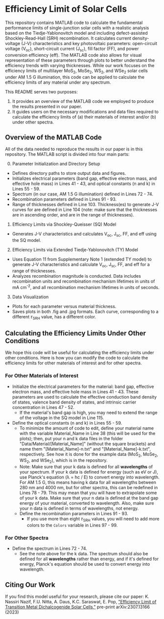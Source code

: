 # Efficiency Limit of Solar Cells
This repository contains MATLAB code to calculate the fundamental performance limits of single-junction solar cells with a realistic analysis based on the Tiedje-Yablonovitch model and including defect-assisted Shockley-Read-Hall (SRH) recombination. It calculates current density-voltage (J-V) characteristics and key photovoltaic parameters: open-circuit voltage (V<sub>oc</sub>), short-circuit current (J<sub>sc</sub>), fill factor (FF), and power conversion efficiency (eff). The MATLAB code also allows for visual representation of these parameters through plots to better understand the efficiency trends with varying thicknesses. While our work focuses on the efficiency limits of multilayer MoS<sub>2</sub>, MoSe<sub>2</sub>, WS<sub>2</sub>, and WSe<sub>2</sub> solar cells under AM 1.5 G illumination, this code can be applied to calculate the efficiency limits of any material under any spectrum.

This README serves two purposes:
1. It provides an overview of the MATLAB code we employed to produce the results presented in our paper.
2. It guides users on the necessary modifications and data files required to calculate the efficiency limits of (a) their materials of interest and/or (b) under other spectra.

## Overview of the MATLAB Code
All of the data needed to reproduce the results in our paper is in this repository. The MATLAB script is divided into four main parts:

0. Parameter Initialization and Directory Setup
  - Defines directory paths to store output data and figures.
  - Initializes electrical parameters (band gap, effective electron mass, and effective hole mass) in Lines 41 - 43, and optical constants (n and k) in Lines 55 - 59.
  - Spectrum (in our case, AM 1.5 G illumination) defined in Lines 72 - 74.
  - Recombination parameters defined in Lines 91 - 93.
  - Range of thicknesses defined in Line 103. Thickness(es) to generate J-V curves for are defined in Line 104 (note: make sure that the thicknesses are in ascending order, and are in the range of thicknesses).

1. Efficiency Limits via Shockley-Queisser (SQ) Model
  - Generates J-V characteristics and calculates V<sub>oc</sub>, J<sub>sc</sub>, FF, and eff using the SQ model.

2. Efficiency Limits via Extended Tiedje-Yablonovitch (TY) Model
  - Uses Equation 11 from Supplementary Note 1 (extended TY model) to generate J-V characteristics and calculate V<sub>oc</sub>, J<sub>sc</sub>, FF, and eff for a range of thicknesses.
  - Analyzes recombination magnitude is conducted. Data includes recombination units and recombination mechanism lifetimes in units of mA cm<sup>-2</sup>, and all recombination mechanism lifetimes in units of seconds.

3. Data Visualization
  - Plots for each parameter versus material thickness.
  - Saves plots in both .fig and .jpg formats. Each curve, corresponding to a different 𝜏<sub>SRH</sub> value, has a different color.

## Calculating the Efficiency Limits Under Other Conditions
We hope this code will be useful for calculating the efficiency limits under other conditions. Here is how you can modify the code to calculate the efficiency limits for other materials of interest and for other spectra.

### For Other Materials of Interest
- Initialize the electrical parameters for the material: band gap, effective electron mass, and effective hole mass in Lines 41 - 43. These parameters are used to calculate the effective conduction band density of states, valence band density of states, and intrinsic carrier concentration in Lines 47 - 52.
  - If the material's band gap is high, you may need to extend the range of the voltage in the SQ model in Line 115. 
- Define the optical constants (n and k) in Lines 55 - 59.
  - To minimize the amount of code to edit, define your material name with the variable Material_Name in Line 38 (this will be used for the plots); then, put your n and k data files in the folder "Data/Material/[Material_Name]" (without the square brackets) and name them "[Material_Name]-n.txt" and "[Material_Name]-k.txt", respectively. See how it is done for the example data (MoS<sub>2</sub>, MoSe<sub>2</sub>, WS<sub>2</sub>, and WSe<sub>2</sub>), which is in the repository.
  - Note: Make sure that your k data is defined for all **wavelengths** of your spectrum. If your k data is defined for energy (such as eV or J), use Planck's equation (λ = hc / E) to convert energy into wavelength. For AM 1.5 G, this means having k data for all wavelengths between 280 nm and 4000 nm, but for other spectra, this can be redefined in Lines 78 - 79. This may mean that you will have to extrapolate some of your k data. Make sure that your n data is defined at the band gap energy of your material, converted to wavelength. Also, make sure your n data is defined in terms of wavelengths, not energy.
  - Define the recombination parameters in Lines 91 - 93.
    - If you use more than eight 𝜏<sub>SRH</sub> values, you will need to add more colors to the `Colors` variable in Lines 97 - 99.

### For Other Spectra
- Define the spectrum in Lines 72 - 74.
  - See the note above for the k data. The spectrum should also be defined for all **wavelengths** rather than energy, and if it's defined for energy, Planck's equation should be used to convert energy into wavelength.

## Citing Our Work
If you find this model useful for your research, please cite our paper: K. Nassiri Nazif, F.U. Nitta, A. Daus, K.C. Saraswat, E. Pop, ["Efficiency Limit of Transition Metal Dichalcogenide Solar Cells,"](https://arxiv.org/abs/2307.13166) pre-print arXiv:2307.13166 (2023)
